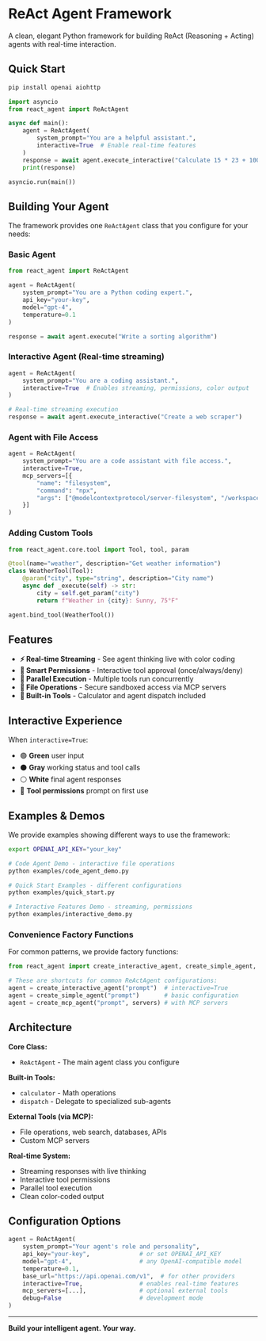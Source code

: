 # ReAct Agent Framework

A clean, elegant Python framework for building ReAct (Reasoning + Acting) agents with real-time interaction.

## Quick Start

```bash
pip install openai aiohttp
```

```python
import asyncio
from react_agent import ReActAgent

async def main():
    agent = ReActAgent(
        system_prompt="You are a helpful assistant.",
        interactive=True  # Enable real-time features
    )
    response = await agent.execute_interactive("Calculate 15 * 23 + 100")
    print(response)

asyncio.run(main())
```

## Building Your Agent

The framework provides one `ReActAgent` class that you configure for your needs:

### Basic Agent
```python
from react_agent import ReActAgent

agent = ReActAgent(
    system_prompt="You are a Python coding expert.",
    api_key="your-key",
    model="gpt-4",
    temperature=0.1
)

response = await agent.execute("Write a sorting algorithm")
```

### Interactive Agent (Real-time streaming)
```python
agent = ReActAgent(
    system_prompt="You are a coding assistant.",
    interactive=True  # Enables streaming, permissions, color output
)

# Real-time streaming execution
response = await agent.execute_interactive("Create a web scraper")
```

### Agent with File Access
```python
agent = ReActAgent(
    system_prompt="You are a code assistant with file access.",
    interactive=True,
    mcp_servers=[{
        "name": "filesystem",
        "command": "npx",
        "args": ["@modelcontextprotocol/server-filesystem", "/workspace"]
    }]
)
```

### Adding Custom Tools
```python
from react_agent.core.tool import Tool, tool, param

@tool(name="weather", description="Get weather information")
class WeatherTool(Tool):
    @param("city", type="string", description="City name")
    async def _execute(self) -> str:
        city = self.get_param("city")
        return f"Weather in {city}: Sunny, 75°F"

agent.bind_tool(WeatherTool())
```

## Features

- **⚡ Real-time Streaming** - See agent thinking live with color coding
- **🔐 Smart Permissions** - Interactive tool approval (once/always/deny)
- **🔧 Parallel Execution** - Multiple tools run concurrently
- **📁 File Operations** - Secure sandboxed access via MCP servers
- **🧮 Built-in Tools** - Calculator and agent dispatch included

## Interactive Experience

When `interactive=True`:

- 🟢 **Green** user input
- ⚫ **Gray** working status and tool calls  
- ⚪ **White** final agent responses
- 🔐 **Tool permissions** prompt on first use

## Examples & Demos

We provide examples showing different ways to use the framework:

```bash
export OPENAI_API_KEY="your_key"

# Code Agent Demo - interactive file operations
python examples/code_agent_demo.py

# Quick Start Examples - different configurations
python examples/quick_start.py

# Interactive Features Demo - streaming, permissions
python examples/interactive_demo.py
```

### Convenience Factory Functions

For common patterns, we provide factory functions:

```python
from react_agent import create_interactive_agent, create_simple_agent, create_mcp_agent

# These are shortcuts for common ReActAgent configurations:
agent = create_interactive_agent("prompt")  # interactive=True
agent = create_simple_agent("prompt")       # basic configuration  
agent = create_mcp_agent("prompt", servers) # with MCP servers
```

## Architecture

**Core Class:**
- `ReActAgent` - The main agent class you configure

**Built-in Tools:**
- `calculator` - Math operations
- `dispatch` - Delegate to specialized sub-agents

**External Tools (via MCP):**
- File operations, web search, databases, APIs
- Custom MCP servers

**Real-time System:**
- Streaming responses with live thinking
- Interactive tool permissions
- Parallel tool execution
- Clean color-coded output

## Configuration Options

```python
agent = ReActAgent(
    system_prompt="Your agent's role and personality",
    api_key="your-key",              # or set OPENAI_API_KEY
    model="gpt-4",                   # any OpenAI-compatible model  
    temperature=0.1,
    base_url="https://api.openai.com/v1",  # for other providers
    interactive=True,                # enables real-time features
    mcp_servers=[...],               # optional external tools
    debug=False                      # development mode
)
```

---

**Build your intelligent agent. Your way.**